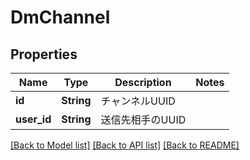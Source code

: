 # DmChannel

## Properties

Name | Type | Description | Notes
------------ | ------------- | ------------- | -------------
**id** | **String** | チャンネルUUID | 
**user_id** | **String** | 送信先相手のUUID | 

[[Back to Model list]](../README.md#documentation-for-models) [[Back to API list]](../README.md#documentation-for-api-endpoints) [[Back to README]](../README.md)



